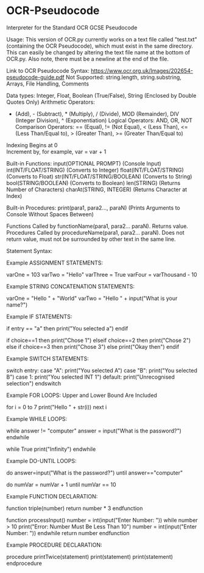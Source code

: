 # OCR-Pseudocode
Interpreter for the Standard OCR GCSE Pseudocode

Usage: This version of OCR.py currently works on a text file called "test.txt" (containing the OCR Pseudocode), which must exist in the same directory. This can easily be changed by altering the text file name at the bottom of OCR.py. Also note, there must be a newline at the end of the file.

Link to OCR Pseudocode Syntax: https://www.ocr.org.uk/Images/202654-pseudocode-guide.pdf
Not Supported: string.length, string.substring, Arrays, File Handling, Comments

Data types: Integer, Float, Boolean (True/False), String (Enclosed by Double Quotes Only)
Arithmetic Operators:
+ (Add), - (Subtract), * (Multiply), / (Divide), MOD (Remainder), DIV (Integer Division), ^ (Exponentiation)
Logical Operators: AND, OR, NOT
Comparison Operators: == (Equal), != (Not Equal), < (Less Than), <= (Less Than/Equal to), > (Greater Than), >= (Greater Than/Equal to)

Indexing Begins at 0  
Increment by, for example, var = var + 1  
  
Built-in Functions: 
input(OPTIONAL PROMPT)              (Console Input)
int(INT/FLOAT/STRING)               (Converts to Integer)
float(INT/FLOAT/STRING)             (Converts to Float)
str(INT/FLOAT/STRING/BOOLEAN)       (Converts to String)
bool(STRING/BOOLEAN)                (Converts to Boolean)
len(STRING)                         (Returns Number of Characters)
charAt(STRING, INTEGER)             (Returns Character at Index)

Built-in Procedures:
print(para1, para2..., paraN)       (Prints Arguments to Console Without Spaces Between)

Functions Called by functionName(para1, para2... paraN). Returns value.
Procedures Called by procedureName(para1, para2... paraN). Does not return value, must not be surrounded by other text in the same line.

Statement Syntax:

Example ASSIGNMENT STATEMENTS:

varOne = 103
varTwo = "Hello"
varThree = True
varFour = varThousand - 10

Example STRING CONCATENATION STATEMENTS:

varOne = "Hello " + "World"
varTwo = "Hello " + input("What is your name?")

Example IF STATEMENTS:

if entry == "a" then
  print("You selected a")
endif

if choice==1 then 
  print("Chose 1")
elseif choice==2 then
  print("Chose 2")
else if choice==3 then
  print("Chose 3")
else
  print("Okay then")
endif

Example SWITCH STATEMENTS:

switch entry:
  case "A":
    print("You selected A")
  case "B":
    print("You selected B")
  case 1:
    print("You selected INT 1")
  default:
    print("Unrecognised selection")
endswitch

Example FOR LOOPS: Upper and Lower Bound Are Included

for i = 0 to 7
  print("Hello " + str(i))
next i

Example WHILE LOOPS:

while answer != "computer"
  answer = input("What is the password?")
endwhile

while True
  print("Infinity")
endwhile

Example DO-UNTIL LOOPS:

do
  answer=input("What is the password?")
until answer=="computer"

do
  numVar = numVar + 1
until numVar == 10

Example FUNCTION DECLARATION:

function triple(number)
  return number * 3
endfunction

function processInput()
  number = int(input("Enter Number: "))
  while number > 10
    print("Error: Number Must Be Less Than 10")
    number = int(input("Enter Number: "))
  endwhile
  return number
endfunction

Example PROCEDURE DECLARATION:

procedure printTwice(statement)
  print(statement)
  print(statement)
endprocedure

